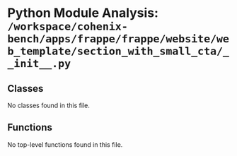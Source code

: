 # Python Module Analysis: `/workspace/cohenix-bench/apps/frappe/frappe/website/web_template/section_with_small_cta/__init__.py`

## Classes

No classes found in this file.


## Functions

No top-level functions found in this file.
